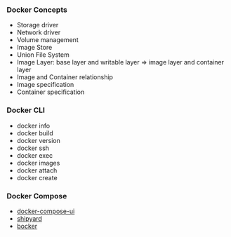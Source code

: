 ### Docker Concepts

- Storage driver
- Network driver
- Volume management
- Image Store
- Union File System
- Image Layer: base layer and writable layer => image layer and container layer
- Image and Container relationship
- Image specification
- Container specification

### Docker  CLI
- docker  info
- docker build
- docker version
- docker ssh
- docker exec
- docker images
- docker attach
- docker create

### Docker Compose

- [docker-compose-ui](https://github.com/francescou/docker-compose-ui)
- [shipyard](https://github.com/shipyard/shipyard)
- [bocker](https://github.com/p8952/bocker)

